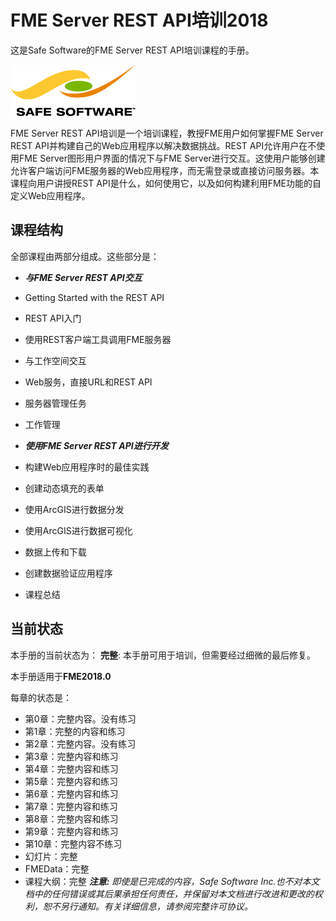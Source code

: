 <!--This file duplicates a little of the content to follow, but is added here because the content of this file is used for the landing page on GitBook-->

# FME Server REST API培训2018 #

这是Safe Software的FME Server REST API培训课程的手册。

![](./Safe_RGB_transparent200.png)

FME Server REST API培训是一个培训课程，教授FME用户如何掌握FME Server REST API并构建自己的Web应用程序以解决数据挑战。REST API允许用户在不使用FME Server图形用户界面的情况下与FME Server进行交互。这使用户能够创建允许客户端访问FME服务器的Web应用程序，而无需登录或直接访问服务器。本课程向用户讲授REST API是什么，如何使用它，以及如何构建利用FME功能的自定义Web应用程序。

## 课程结构 ##

全部课程由两部分组成。这些部分是：

- ***与FME Server REST API交互***

 - Getting Started with the REST API

 - REST API入门

 - 使用REST客户端工具调用FME服务器

 - 与工作空间交互

 - Web服务，直接URL和REST API

 - 服务器管理任务

 - 工作管理

- ***使用FME Server REST API进行开发***

 - 构建Web应用程序时的最佳实践

 - 创建动态填充的表单

 - 使用ArcGIS进行数据分发

 - 使用ArcGIS进行数据可视化

 - 数据上传和下载

 - 创建数据验证应用程序

 - 课程总结


## 当前状态 ##

本手册的当前状态为： **完整**: 本手册可用于培训，但需要经过细微的最后修复。

本手册适用于**FME2018.0**

每章的状态是：

- 第0章：完整内容。没有练习
- 第1章：完整的内容和练习
- 第2章：完整内容。没有练习
- 第3章：完整内容和练习
- 第4章：完整内容和练习
- 第5章：完整内容和练习
- 第6章：完整内容和练习
- 第7章：完整内容和练习
- 第8章：完整内容和练习
- 第9章：完整内容和练习
- 第10章：完整内容不练习
- 幻灯片：完整
- FMEData：完整
- 课程大纲：完整
***注意:*** *即使是已完成的内容，Safe Software Inc.也不对本文档中的任何错误或其后果承担任何责任，并保留对本文档进行改进和更改的权利，恕不另行通知。有关详细信息，请参阅完整许可协议。*
